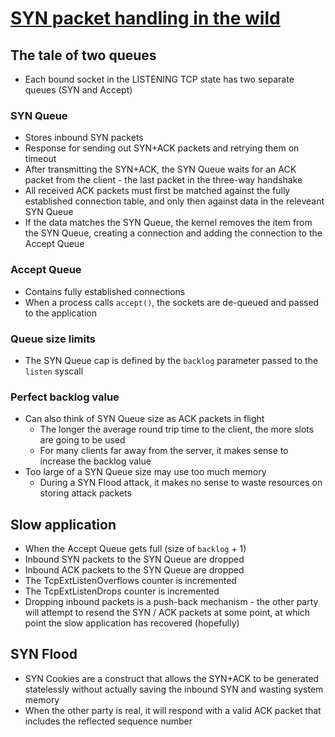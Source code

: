 # [SYN packet handling in the wild](https://blog.cloudflare.com/syn-packet-handling-in-the-wild/)

## The tale of two queues

* Each bound socket in the LISTENING TCP state has two separate queues (SYN and Accept)

### SYN Queue

* Stores inbound SYN packets
* Response for sending out SYN+ACK packets and retrying them on timeout
* After transmitting the SYN+ACK, the SYN Queue waits for an ACK packet from the client - the last packet in the three-way handshake
* All received ACK packets must first be matched against the fully established connection table, and only then against data in the releveant SYN Queue
* If the data matches the SYN Queue, the kernel removes the item from the SYN Queue, creating a connection and adding the connection to the Accept Queue

### Accept Queue

* Contains fully established connections
* When a process calls `accept()`, the sockets are de-queued and passed to the application

### Queue size limits

* The SYN Queue cap is defined by the `backlog` parameter passed to the `listen` syscall

### Perfect backlog value

* Can also think of SYN Queue size as ACK packets in flight
  * The longer the average round trip time to the client, the more slots are going to be used
  * For many clients far away from the server, it makes sense to increase the backlog value
* Too large of a SYN Queue size may use too much memory
  * During a SYN Flood attack, it makes no sense to waste resources on storing attack packets

## Slow application

* When the Accept Queue gets full (size of `backlog` + 1)
 * Inbound SYN packets to the SYN Queue are dropped
 * Inbound ACK packets to the SYN Queue are dropped
 * The TcpExtListenOverflows counter is incremented
 * The TcpExtListenDrops counter is incremented
* Dropping inbound packets is a push-back mechanism - the other party will attempt to resend the SYN / ACK packets at some point, at which point the slow application has recovered (hopefully)

## SYN Flood

* SYN Cookies are a construct that allows the SYN+ACK to be generated statelessly without actually saving the inbound SYN and wasting system memory
* When the other party is real, it will respond with a valid ACK packet that includes the reflected sequence number
